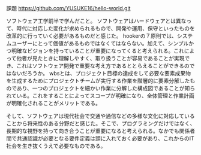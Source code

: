 課題
https://github.com/YUSUKE16/hello-world.git

ソフトウェア工学前半で学んだこと。
ソフトウェアはハードウェアとは異なって、時代に対応した変化が求められるもので、開発や運用、保守といったものを改革的に行っていく必要があるものだと感じた。
hookerの７原則では、システムユーザーにとって価値があるものではなくてはならない。加えて、シンプルかつ明確なビジョンを持っていることが重要になってくると考えられる。これによって他者が見たときに理解しやすく、取り扱うことが容易であることが実現でき、これはソフトウェア開発で重要な考え方であるととらえることができるのではないだろうか。
wbsとは、プロジェクト目標の達成をして必要な要素成果物を生成するためにプロジェクトチームが実行する作業を階層的に要素分解したものであり、一つのプロジェクトを細かい作業に分解した構成図であることが知られている。これをすることによってスコープが明確になり、全体管理と作業計画が明確化されることがメリットである。

そして、ソフトウェアは現代社会で交通や通信などの多様な文化に対応していることから将来性のある分野だと感じた。そこで、プログラミングだけではなく、長期的な視野を持って向き合うことが重要になると考えられる。なかでも関係者間で共通認識が必要となる要件定義は頭に入れておく必要があり、これからのIT社会を生き抜くうえで必要なものである。